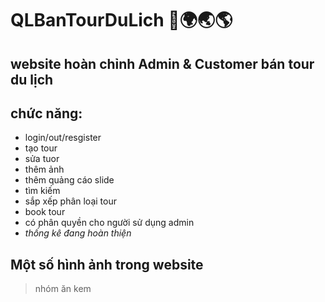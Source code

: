 # QLBanTourDuLich 🚎🌍🌏🌎
## website hoàn chỉnh Admin & Customer bán tour du lịch
## chức năng:
- login/out/resgister
- tạo tour
- sửa tuor
- thêm ảnh
- thêm quảng cáo slide
- tìm kiếm
- sắp xếp phân loại tour
- book tour
- có phân quyền cho người sử dụng admin
- *thống kê đang hoàn thiện*
## Một số hình ảnh trong website

> nhóm ăn kem
